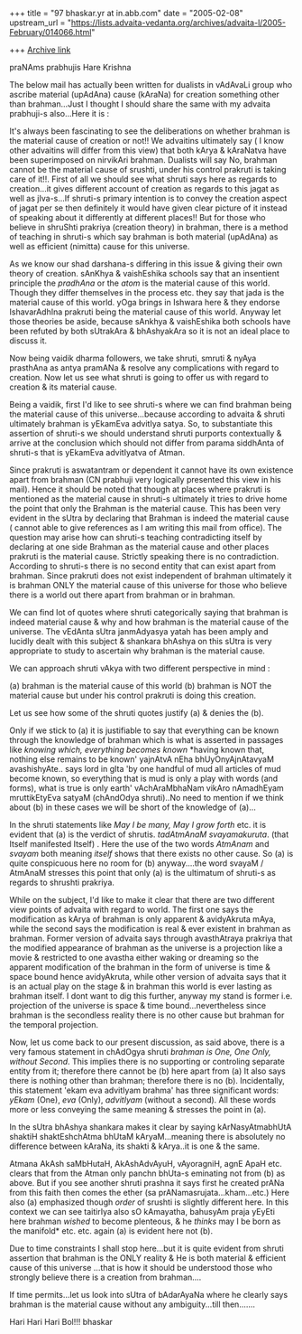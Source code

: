 +++
title = "97 bhaskar.yr at in.abb.com"
date = "2005-02-08"
upstream_url = "https://lists.advaita-vedanta.org/archives/advaita-l/2005-February/014066.html"

+++
[Archive link](https://lists.advaita-vedanta.org/archives/advaita-l/2005-February/014066.html)

praNAms prabhujis
Hare Krishna

The below mail has actually been written for dualists in vAdAvaLi group who
ascribe material (upAdAna) cause (kAraNa) for creation something other than
brahman...Just I thought I should share the same with my advaita prabhuji-s
also...Here it is :

It's always been fascinating to see the deliberations on whether brahman is
the material cause of creation or not!! We advaitins ultimately say ( I
know other advaitins will differ from this view) that both kArya &
kAraNatva have been superimposed on nirvikAri brahman. Dualists will say
No, brahman cannot be the material cause of srushti, under his control
prakruti is taking care of it!!.  First of all we should see what shruti
says here as regards to creation...it gives different account of creation
as regards to this jagat as well as jIva-s...If shruti-s primary intention
is to convey the creation aspect of jagat per se then definitely it would
have given clear picture of it instead of speaking about it differently at
different places!!  But for those who believe in shruShti prakriya
(creation theory) in brahman, there is a method of teaching in shruti-s
which say brahman is both material (upAdAna) as well as efficient (nimitta)
cause for this universe.

As we know our shad darshana-s differing in this issue & giving their own
theory of creation.  sAnKhya & vaishEshika schools say that an insentient
principle the *pradhAna* or the *atom* is the material cause of this world.
Though they differ themselves in the process etc. they say that jada is the
material cause of this world.  yOga brings in Ishwara here & they endorse
IshavarAdhIna prakruti being the material cause of this world.  Anyway let
those theories be aside, because sAnkhya & vaishEshika both schools have
been refuted by both sUtrakAra & bhAshyakAra so it is not an ideal place to
discuss it.

Now being vaidik dharma followers, we take shruti, smruti & nyAya prasthAna
as antya pramANa & resolve any complications with regard to creation. Now
let us see what shruti is going to offer us with regard to creation & its
material cause.

Being a vaidik, first I'd like to see shruti-s where we can find brahman
being the material cause of this universe...because according to advaita &
shruti ultimately brahman is yEkamEva advitIya satya. So, to substantiate
this assertion of shruti-s we should understand shruti purports
contextually & arrive at the conclusion which should not differ from parama
siddhAnta of shruti-s that is yEkamEva advitIyatva of Atman.

Since prakruti is aswatantram or dependent it cannot have its own existence
apart from brahman (CN prabhuji very logically presented this view in his
mail).  Hence it should be noted that though at places where prakruti is
mentioned as the material cause in shruti-s ultimately it tries to drive
home the point that only the Brahman is the material cause. This has been
very evident in the sUtra by declaring that
Brahman is indeed the material cause ( cannot able to give references as I
am writing this mail from office). The question may arise how can shruti-s
teaching contradicting itself by declaring at one side Brahman as the
material cause and other places prakruti is the material cause. Strictly
speaking there is no contradiction. According to shruti-s there is no
second entity that can exist apart from brahman.  Since prakruti does not
exist independent of brahman ultimately it is brahman ONLY the material
cause of this universe for those who believe there is a world out there
apart from brahman or in brahman.

We can find lot of quotes where shruti categorically saying that brahman is
indeed material cause & why and how brahman is the material cause of the
universe. The vEdAnta sUtra janmAdyasya yatah has been amply and lucidly
dealt with this subject & shankara bhAshya on this sUtra is very
appropriate to study to ascertain why brahman is the material cause.

We can approach shruti vAkya with two different perspective in mind :

(a) brahman is the material cause of this world
(b) brahman is NOT the material cause but under his control prakruti is
doing this creation.

Let us see how some of the shruti quotes justify (a) & denies the (b).

Only if we stick to (a) it is justifiable to say that everything can be
known through the knowledge of brahman which is what is asserted in
passages like *knowing which, everything becomes known*  *having known
that, nothing else remains to be known' yajnAtvA nEha bhUyOnyAjnAtavyaM
avashishyAte..  says lord in gIta 'by one handful of mud all articles of
mud become known, so everything that is mud is only a play with words (and
forms), what is true is only earth' vAchAraMbhaNam vikAro nAmadhEyam
mruttikEtyEva satyaM (chAndOdya shruti)..No need to mention if we think
about (b) in these cases we will be short of the knowledge of (a)...

In the shruti statements like *May I be many, May I grow forth* etc. it is
evident that  (a) is the verdict of shrutis. *tadAtmAnaM svayamakuruta*.
(that Itself manifested Itself) . Here the use of the two words *AtmAnam*
and *svayam* both meaning *itself*  shows that there exists no other cause.
So (a) is quite conspicuous here no room for (b) anyway....the word svayaM
/ AtmAnaM stresses this point that only (a) is the ultimatum of shruti-s as
regards to shrushti prakriya.

While on the subject, I'd like to make it clear that there are two
different view points of advaita with regard to world.  The first one says
the modification as kArya of brahman is only apparent & avidyAkruta mAya,
while the second says the modification is real & ever existent in brahman
as brahman. Former version of advaita says through avasthAtraya prakriya
that the modified appearance of brahman as the universe is a projection
like a movie & restricted to one avastha either waking or dreaming so the
apparent modification of the brahman in the form of universe is time &
space bound hence avidyAkruta, while other version of advaita says that it
is an actual play on the stage & in brahman this world is ever lasting as
brahman itself.  I dont want to dig this further, anyway my stand is former
i.e. projection of the universe is space & time bound...nevertheless since
brahman is the secondless reality there is no other cause but brahman for
the temporal projection.

Now, let us come back to our present discussion, as said above, there is a
very famous statement in  chAdOgya shruti *brahman is One, One Only,
without Second*. This implies there is no supporting or controling separate
entity from it; therefore there cannot be (b) here apart from (a) It also
says there is nothing other than brahman; therefore there is no (b).
Incidentally, this statement 'ekam eva advitIyam brahma' has three
significant words: *yEkam* (One), *eva* (Only),  *advitIyam* (without a
second).  All these words more or less conveying the same meaning  &
stresses the point in (a).

In the sUtra bhAshya shankara makes it clear by saying kArNasyAtmabhUtA
shaktiH shaktEshchAtma bhUtaM kAryaM...meaning there is absolutely no
difference between kAraNa, its shakti & kArya..it is one & the same.

Atmana AkAsh saMbHutaH, AkAshAdvAyuH, vAyoragniH, agnE ApaH etc. clears
that from the Atman only panchn bhUta-s eminating not from (b) as above.
But if you see another shruti prashna it says first he created prANa from
this faith then comes the ether (sa prANamasrujata...kham...etc.) Here also
(a) emphasized though *order* of srushti is slightly different here. In
this context we can see taitirIya also sO kAmayatha, bahusyAm praja yEyEti
here brahman *wished* to become plenteous, & he *thinks* may I be born as
the manifold* etc. etc.  again (a) is evident here not (b).

Due to time constraints I shall stop here...but it is quite evident from
shruti assertion that brahman is the ONLY reality & He is both material &
efficient cause of this universe ...that is how it should be understood
those who strongly believe there is a creation from brahman....

If time permits...let us look into sUtra of bAdarAyaNa where he clearly
says brahman is the material cause without any ambiguity...till then.......

Hari Hari Hari Bol!!!
bhaskar






